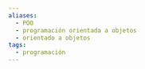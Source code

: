 ```yaml
---
aliases:
  - POO
  - programación orientada a objetos
  - orientado a objetos
tags:
  - programación
---
```

